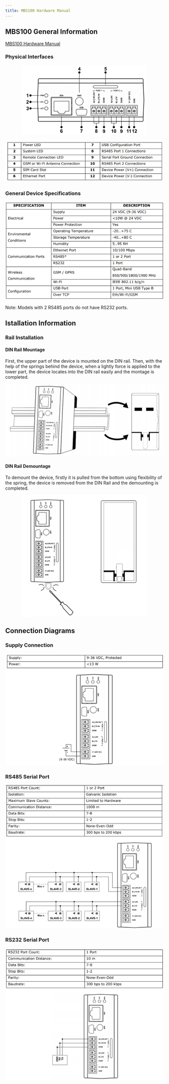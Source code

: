 ```yaml
---
title: MBS100 Hardware Manual
---
```

## MBS100 General Information

[MBS100 Hardware Manual](https://www.mikrodev.com/en/docs/ModbusGateway/hardware_manual/MIKRODEV_HM_MBS100_en.pdf)

### Physical Interfaces

<center>

![gateway-mbs100-hardware-01](/img/gateway-mbs100-hardware-01.png)

</center>

<center>

![gateway-mbs100-hardware-02](/img/gateway-mbs100-hardware-02.png)

</center>

### General Device Specifications

<center>

![gateway-mbs100-hardware-03](/img/gateway-mbs100-hardware-03.png)

</center>

Note: Models with 2 RS485 ports do not have RS232 ports.

## Istallation Information 

### Rail Installation

#### DIN Rail Mountage
First, the upper part of the device is mounted on the DIN rail. Then, with the help of the
springs behind the device, when a lightly force is applied to the lower part, the device
locates into the DIN rail easily and the montage is completed.

<center>

![gateway-mbs100-hardware-04](/img/gateway-mbs100-hardware-04.png)

</center>

#### DIN Rail Demountage
To demount the device, firstly it is pulled from the bottom using flexibility of the spring,
the device is removed from the DIN Rail and the demounting is completed.

<center>

![gateway-mbs100-hardware-05](/img/gateway-mbs100-hardware-05.png)

</center>

## Connection Diagrams

### Supply Connection

<center>

![gateway-mbs100-hardware-06](/img/gateway-mbs100-hardware-06.png)

</center>

### RS485 Serial Port

<center>

![gateway-mbs100-hardware-07](/img/gateway-mbs100-hardware-07.png)

</center>

### RS232 Serial Port

<center>

![gateway-mbs100-hardware-08](/img/gateway-mbs100-hardware-08.png)

</center>
